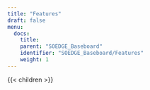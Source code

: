 ```yaml
---
title: "Features"
draft: false
menu:
  docs:
    title:
    parent: "SOEDGE_Baseboard"
    identifier: "SOEDGE_Baseboard/Features"
    weight: 1
---
```


{{< children >}}